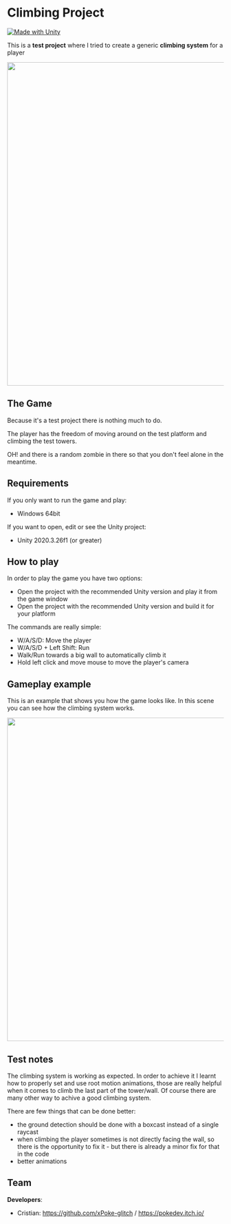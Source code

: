 # Climbing Project
[![Made with Unity](https://img.shields.io/badge/Made%20with-Unity-57b9d3.svg?style=flat&logo=unity)](https://www.unity.com)

This is a **test project** where I tried to create a generic **climbing system** for a player

<img src="https://github.com/xPoke-glitch/ClimbingProject/blob/main/Screenshots/screen.png" width="750">

## The Game

Because it's a test project there is nothing much to do.

The player has the freedom of moving around on the test platform and climbing the test towers.

OH! and there is a random zombie in there so that you don't feel alone in the meantime.

## Requirements

If you only want to run the game and play:
* Windows 64bit

If you want to open, edit or see the Unity project:
* Unity 2020.3.26f1 (or greater)

## How to play

In order to play the game you have two options:
* Open the project with the recommended Unity version and play it from the game window
* Open the project with the recommended Unity version and build it for your platform

The commands are really simple:
* W/A/S/D: Move the player
* W/A/S/D + Left Shift: Run
* Walk/Run towards a big wall to automatically climb it
* Hold left click and move mouse to move the player's camera

## Gameplay example

This is an example that shows you how the game looks like. In this scene you can see how the climbing system works.

<img src="https://github.com/xPoke-glitch/ClimbingProject/blob/main/Screenshots/gameplay.gif" width="750">

## Test notes

The climbing system is working as expected. In order to achieve it I learnt how to properly set and use root motion animations, those are really helpful when it comes to climb the last part of the tower/wall. Of course there are many other way to achive a good climbing system.

There are few things that can be done better:
* the ground detection should be done with a boxcast instead of a single raycast
* when climbing the player sometimes is not directly facing the wall, so there is the opportunity to fix it - but there is already a minor fix for that in the code
* better animations

## Team

**Developers**:
* Cristian: https://github.com/xPoke-glitch / https://pokedev.itch.io/

